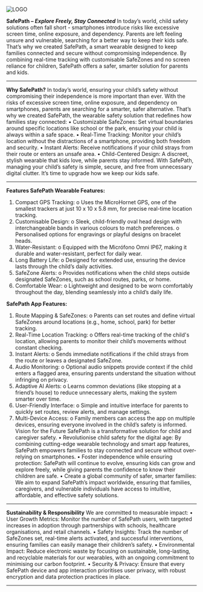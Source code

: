 ![LOGO](https://github.com/user-attachments/assets/de6eaf52-f5af-4aa2-9c9f-7af5399838df)

**SafePath – _Explore Freely, Stay Connected_**
In today’s world, child safety solutions often fall short - smartphones introduce risks like excessive screen time, online exposure, and dependency. Parents are left feeling unsure and vulnerable, searching for a better way to keep their kids safe.
That’s why we created SafePath, a smart wearable designed to keep families connected and secure without compromising independence. By combining real-time tracking with customisable SafeZones and no screen reliance for children, SafePath offers a safer, smarter solution for parents and kids.
__________________________________________________________________________________________________________________________________________
**Why SafePath?**
In today’s world, ensuring your child’s safety without compromising their independence is more important than ever. With the risks of excessive screen time, online exposure, and dependency on smartphones, parents are searching for a smarter, safer alternative.
That’s why we created SafePath, the wearable safety solution that redefines how families stay connected:
•	Customizable SafeZones: Set virtual boundaries around specific locations like school or the park, ensuring your child is always within a safe space.
•	Real-Time Tracking: Monitor your child’s location without the distractions of a smartphone, providing both freedom and security.
•	Instant Alerts: Receive notifications if your child strays from their route or enters an unsafe area.
•	Child-Centered Design: A discreet, stylish wearable that kids love, while parents stay informed.
With SafePath, managing your child’s safety is simple, secure, and free from unnecessary digital clutter. It’s time to upgrade how we keep our kids safe.
__________________________________________________________________________________________________________________________________________
**Features
SafePath Wearable Features:**
1.	Compact GPS Tracking:
o	Uses the MicroHornet GPS, one of the smallest trackers at just 10 x 10 x 5.8 mm, for precise real-time location tracking.
2.	Customisable Design:
o	Sleek, child-friendly oval head design with interchangeable bands in various colours to match preferences.
o	Personalised options for engravings or playful designs on bracelet heads.
3.	Water-Resistant:
o	Equipped with the Micrófono Omni IP67, making it durable and water-resistant, perfect for daily wear.
4.	Long Battery Life:
o	Designed for extended use, ensuring the device lasts through the child’s daily activities.
5.	SafeZone Alerts:
o	Provides notifications when the child steps outside designated SafeZones, such as school routes, parks, or home.
6.	Comfortable Wear:
o	Lightweight and designed to be worn comfortably throughout the day, blending seamlessly into a child’s daily life.

**SafePath App Features:**
1.	Route Mapping & SafeZones:
o	Parents can set routes and define virtual SafeZones around locations (e.g., home, school, park) for better tracking.
2.	Real-Time Location Tracking:
o	Offers real-time tracking of the child's location, allowing parents to monitor their child’s movements without constant checking.
3.	Instant Alerts:
o	Sends immediate notifications if the child strays from the route or leaves a designated SafeZone.
4.	Audio Monitoring:
o	Optional audio snippets provide context if the child enters a flagged area, ensuring parents understand the situation without infringing on privacy.
5.	Adaptive AI Alerts:
o	Learns common deviations (like stopping at a friend’s house) to reduce unnecessary alerts, making the system smarter over time.
6.	User-Friendly Interface:
o	Simple and intuitive interface for parents to quickly set routes, review alerts, and manage settings.
7.	Multi-Device Access:
o	Family members can access the app on multiple devices, ensuring everyone involved in the child’s safety is informed.
Vision for the Future
SafePath is a transformative solution for child and caregiver safety.
•	Revolutionise child safety for the digital age: By combining cutting-edge wearable technology and smart app features, SafePath empowers families to stay connected and secure without over-relying on smartphones.
•	Foster independence while ensuring protection: SafePath will continue to evolve, ensuring kids can grow and explore freely, while giving parents the confidence to know their children are safe.
•	Create a global community of safer, smarter families: We aim to expand SafePath’s impact worldwide, ensuring that families, caregivers, and vulnerable individuals have access to intuitive, affordable, and effective safety solutions.
__________________________________________________________________________________________________________________________________________
**Sustainability & Responsibility**
We are committed to measurable impact:
•	User Growth Metrics: Monitor the number of SafePath users, with targeted increases in adoption through partnerships with schools, healthcare organisations, and retail channels.
•	Safety Insights: Track the number of SafeZones set, real-time alerts activated, and successful interventions, ensuring families can easily manage their children’s safety.
•	Environmental Impact: Reduce electronic waste by focusing on sustainable, long-lasting, and recyclable materials for our wearables, with an ongoing commitment to minimising our carbon footprint.
•	Security & Privacy: Ensure that every SafePath device and app interaction prioritises user privacy, with robust encryption and data protection practices in place.
__________________________________________________________________________________________________________________________________________
